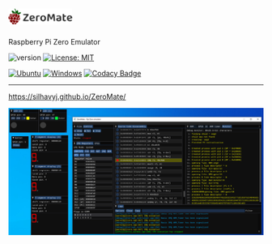 #  <img src="misc/logos/title.svg" width="25%">

Raspberry Pi Zero Emulator

![version](https://img.shields.io/badge/version-1.0.1-brightgreen)
[![License: MIT](https://img.shields.io/badge/License-MIT-brightgreen.svg)](LICENSE)

[![Ubuntu](https://github.com/silhavyj/ZeroMate/actions/workflows/ubuntu.yml/badge.svg)](https://github.com/silhavyj/ZeroMate/actions/workflows/ubuntu.yml)
[![Windows](https://github.com/silhavyj/ZeroMate/actions/workflows/windows.yml/badge.svg)](https://github.com/silhavyj/ZeroMate/actions/workflows/windows.yml)
[![Codacy Badge](https://app.codacy.com/project/badge/Grade/ecdf90cb11424b19a184ad5a34c7c820)](https://www.codacy.com/gh/silhavyj/ZeroMate/dashboard?utm_source=github.com&amp;utm_medium=referral&amp;utm_content=silhavyj/ZeroMate&amp;utm_campaign=Badge_Grade)

---

https://silhavyj.github.io/ZeroMate/


<img src="misc/screenshots/screenshot-01.png">